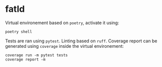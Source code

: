 # fatld

Virtual environement based on `poetry`, activate it using:

```shell
poetry shell
```

Tests are ran using `pytest`.
Linting based on `ruff`.
Coverage report can be generated using `coverage` inside the virtual environement:

```shell
coverage run -m pytest tests
coverage report -m
```
